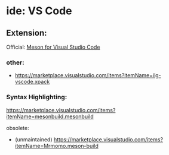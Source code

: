 # ide: VS Code
## Extension:
Official: [Meson for Visual Studio Code](https://github.com/mesonbuild/vscode-meson)

### other:
- https://marketplace.visualstudio.com/items?itemName=ilg-vscode.xpack

### Syntax Highlighting:
https://marketplace.visualstudio.com/items?itemName=mesonbuild.mesonbuild


obsolete:
- (unmaintained) https://marketplace.visualstudio.com/items?itemName=Mrmomo.meson-build
